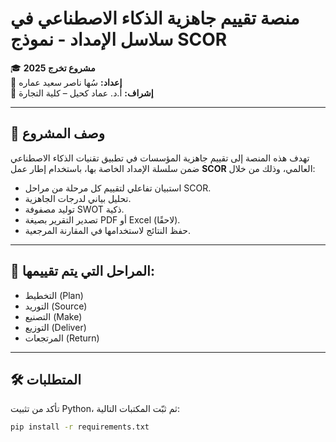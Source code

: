 # منصة تقييم جاهزية الذكاء الاصطناعي في سلاسل الإمداد - نموذج SCOR

🎓 **مشروع تخرج 2025**  
📌 **إعداد:** سُها ناصر سعيد عماره  
📘 **إشراف:** أ.د. عماد كحيل – كلية التجارة

---

## 🎯 وصف المشروع

تهدف هذه المنصة إلى تقييم جاهزية المؤسسات في تطبيق تقنيات الذكاء الاصطناعي ضمن سلسلة الإمداد الخاصة بها، باستخدام إطار عمل **SCOR** العالمي، وذلك من خلال:

- استبيان تفاعلي لتقييم كل مرحلة من مراحل SCOR.
- تحليل بياني لدرجات الجاهزية.
- توليد مصفوفة SWOT ذكية.
- تصدير التقرير بصيغة PDF أو Excel (لاحقًا).
- حفظ النتائج لاستخدامها في المقارنة المرجعية.

---

## 🧠 المراحل التي يتم تقييمها:

- التخطيط (Plan)
- التوريد (Source)
- التصنيع (Make)
- التوزيع (Deliver)
- المرتجعات (Return)

---

## 🛠️ المتطلبات

تأكد من تثبيت Python، ثم ثبّت المكتبات التالية:

```bash
pip install -r requirements.txt
